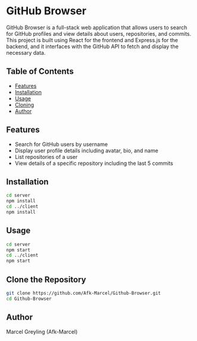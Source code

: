 # GitHub Browser

GitHub Browser is a full-stack web application that allows users to search for GitHub profiles and view details about users, repositories, and commits. This project is built using React for the frontend and Express.js for the backend, and it interfaces with the GitHub API to fetch and display the necessary data.

## Table of Contents

- [Features](#features)
- [Installation](#installation)
- [Usage](#usage)
- [Cloning](#Clone-the-Repository)
- [Author](#author)

## Features

- Search for GitHub users by username
- Display user profile details including avatar, bio, and name
- List repositories of a user
- View details of a specific repository including the last 5 commits

## Installation

```bash
cd server
npm install
cd ../client
npm install
```

## Usage

```bash
cd server
npm start
cd ../client
npm start
```

## Clone the Repository

```bash
git clone https://github.com/Afk-Marcel/Github-Browser.git
cd Github-Browser
```

## Author

Marcel Greyling (Afk-Marcel)
